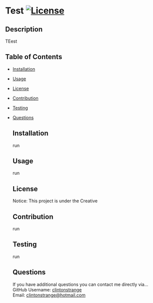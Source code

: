 # Test [![License](https://img.shields.io/badge/License-Creative-informational.svg)](https://opensource.org/licenses/Apache-2.0)
  
  ## Description
  TEest

  ## Table of Contents
* [Installation](#installation)  
* [Usage](#usage)  
* [License](#license)  
* [Contribution](#contribution)  
* [Testing](#testing)  
* [Questions](#questions)
  ## Installation
  run

  ## Usage
  run
  
  ## License
  Notice: This project is under the Creative
  
  ## Contribution
  run

  ## Testing
  run

  ## Questions
  If you have additional questions you can contact me directly via...  
  GitHub Username: [clintonstrange](https://www.github.com/clintonstrange)    
  Email: clintonstrange@hotmail.com
  
